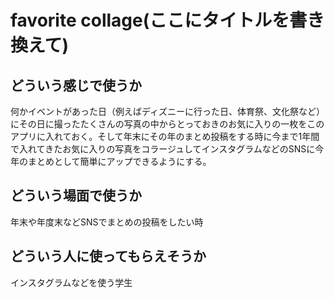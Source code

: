 # favorite collage(ここにタイトルを書き換えて)

## どういう感じで使うか
何かイベントがあった日（例えばディズニーに行った日、体育祭、文化祭など）にその日に撮ったたくさんの写真の中からとっておきのお気に入りの一枚をこのアプリに入れておく。そして年末にその年のまとめ投稿をする時に今まで1年間で入れてきたお気に入りの写真をコラージュしてインスタグラムなどのSNSに今年のまとめとして簡単にアップできるようにする。

## どういう場面で使うか
年末や年度末などSNSでまとめの投稿をしたい時

## どういう人に使ってもらえそうか
インスタグラムなどを使う学生
